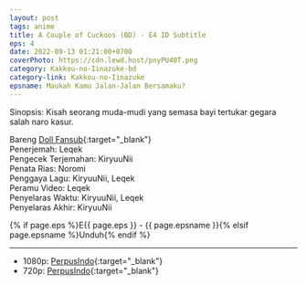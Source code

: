 ```yaml
---
layout: post
tags: anime
title: A Couple of Cuckoos (BD) - E4 ID Subtitle
eps: 4
date: 2022-09-13 01:21:00+0700
coverPhoto: https://cdn.lewd.host/pnyPU40T.png
category: Kakkou-no-Iinazuke-bd
category-link: Kakkou-no-Iinazuke
epsname: Maukah Kamu Jalan-Jalan Bersamaku?
---
```


Sinopsis: Kisah seorang muda-mudi yang semasa bayi tertukar gegara salah naro kasur.

Bareng [Doll Fansub](https://www.perpusindo.info/user/Leqek){:target="_blank"}<br>
Penerjemah: Leqek<br>
Pengecek Terjemahan: KiryuuNii<br>
Penata Rias: Noromi<br>
Penggaya Lagu: KiryuuNii, Leqek<br>
Peramu Video: Leqek<br>
Penyelaras Waktu: KiryuuNii, Leqek<br>
Penyelaras Akhir: KiryuuNii<br>

{% if page.eps %}E{{ page.eps }} - {{ page.epsname }}{% elsif page.epsname %}Unduh{% endif %}

---
- 1080p: [PerpusIndo](https://www.perpusindo.info/berkas/3jvEKeud){:target="_blank"}<br>
- 720p: [PerpusIndo](https://www.perpusindo.info/berkas/uj3PRjpu){:target="_blank"}
